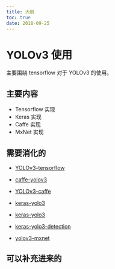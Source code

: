 ```yaml
---
title: 大纲
toc: true
date: 2018-09-25
---
```

# YOLOv3 使用

主要围绕 tensorflow 对于 YOLOv3 的使用。

## 主要内容

- Tensorflow 实现
- Keras 实现
- Caffe 实现
- MxNet 实现

## 需要消化的


- [YOLOv3-tensorflow](https://github.com/maiminh1996/YOLOv3-tensorflow)
- [caffe-yolov3](https://github.com/ChenYingpeng/caffe-yolov3)
- [YOLOv3-caffe](https://github.com/jasonlovescoding/YOLOv3-caffe)
- [keras-yolo3](https://github.com/qqwweee/keras-yolo3)
- [keras-yolo3](https://github.com/experiencor/keras-yolo3)
- [keras-yolo3-detection](https://github.com/SpikeKing/keras-yolo3-detection)

- [yolov3-mxnet](https://github.com/Fermes/yolov3-mxnet)

## 可以补充进来的
